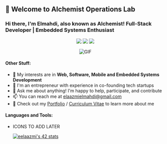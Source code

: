 ## 👋 Welcome to Alchemist Operations Lab

### Hi there, I'm Elmahdi, also known as Alchemist! Full-Stack Developer | Embedded Systems Enthusiast

<p align="center">
  <a href="https://www.linkedin.com/in/elmahdielaazmi/"><img src="https://img.icons8.com/color/48/000000/linkedin.png"/></a>
  <a href="https://www.instagram.com/elmahdielaazmi/"><img src="https://img.icons8.com/color/48/000000/instagram-new.png"/></a>
  <a href="https://www.facebook.com/elmahdielaazmi"><img src="https://img.icons8.com/color/48/000000/facebook-new.png"/></a>
</p>

<p align="center">
  <img alt="GIF" src="https://i.pinimg.com/originals/68/f3/ff/68f3ff8ddc1699f6234abee4e1d58dd9.gif" />
</p>

#### Other Stuff:

- 🤔 My interests are in **Web, Software, Mobile and Embedded Systems Development**
- 💼 I'm an entrepreneur with experience in co-founding tech startups
- 💬 Ask me about anything! I'm happy to help, participate, and contribute
- 📫 You can reach me at elaazmielmahdi@gmail.com
- 📝 Check out my [Portfolio](https://alcheemiist.github.io/E-Portfolio/) / [Curriculum Vitae](https://www.google.com/cv) to learn more about me

#### Languages and Tools:

- ICONS TO ADD LATER

  [![eelaazmi's 42 stats](https://badge.mediaplus.ma/levi/eelaazmi)](https://github.com/oakoudad/badge42)
